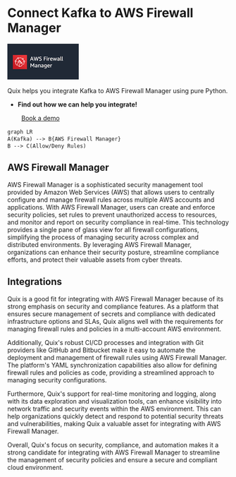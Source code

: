 # Connect Kafka to AWS Firewall Manager

![](./images/logo_1.jpg)

Quix helps you integrate Kafka to AWS Firewall Manager using pure Python.

<div class="grid cards blog-grid-card" markdown>

- __Find out how we can help you integrate!__

    <a class="md-button md-button--primary" href="https://share.hsforms.com/1iW0TmZzKQMChk0lxd_tGiw4yjw2?__hstc=175542013.2303933fbd746c0ac86d9ccbe9bc9100.1728383268831.1729603416735.1729620918855.31&__hssc=175542013.1.1729620918855&__hsfp=2132701734" target="_blank" style="margin:.5rem;">Book a demo</a>

</div>

```mermaid
graph LR
A(Kafka) --> B{AWS Firewall Manager}
B --> C(Allow/Deny Rules)
```

## AWS Firewall Manager

AWS Firewall Manager is a sophisticated security management tool provided by Amazon Web Services (AWS) that allows users to centrally configure and manage firewall rules across multiple AWS accounts and applications. With AWS Firewall Manager, users can create and enforce security policies, set rules to prevent unauthorized access to resources, and monitor and report on security compliance in real-time. This technology provides a single pane of glass view for all firewall configurations, simplifying the process of managing security across complex and distributed environments. By leveraging AWS Firewall Manager, organizations can enhance their security posture, streamline compliance efforts, and protect their valuable assets from cyber threats.

## Integrations

Quix is a good fit for integrating with AWS Firewall Manager because of its strong emphasis on security and compliance features. As a platform that ensures secure management of secrets and compliance with dedicated infrastructure options and SLAs, Quix aligns well with the requirements for managing firewall rules and policies in a multi-account AWS environment.

Additionally, Quix's robust CI/CD processes and integration with Git providers like GitHub and Bitbucket make it easy to automate the deployment and management of firewall rules using AWS Firewall Manager. The platform's YAML synchronization capabilities also allow for defining firewall rules and policies as code, providing a streamlined approach to managing security configurations.

Furthermore, Quix's support for real-time monitoring and logging, along with its data exploration and visualization tools, can enhance visibility into network traffic and security events within the AWS environment. This can help organizations quickly detect and respond to potential security threats and vulnerabilities, making Quix a valuable asset for integrating with AWS Firewall Manager. 

Overall, Quix's focus on security, compliance, and automation makes it a strong candidate for integrating with AWS Firewall Manager to streamline the management of security policies and ensure a secure and compliant cloud environment.

